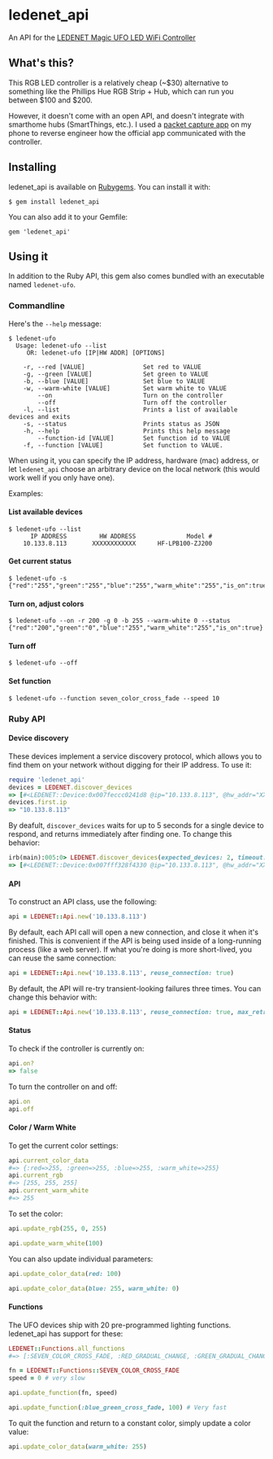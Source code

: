 # ledenet_api
An API for the [LEDENET Magic UFO LED WiFi Controller](http://amzn.com/B00MDKOSN0)

## What's this?
This RGB LED controller is a relatively cheap (~$30) alternative to something like the Phillips Hue RGB Strip + Hub, which can run you between $100 and $200. 

However, it doesn't come with an open API, and doesn't integrate with smarthome hubs (SmartThings, etc.). I used a [packet capture app](https://play.google.com/store/apps/details?id=app.greyshirts.sslcapture&hl=en) on my phone to reverse engineer how the official app communicated with the controller.

## Installing

ledenet_api is available on [Rubygems](https://rubygems.org). You can install it with:

```
$ gem install ledenet_api
```

You can also add it to your Gemfile:

```
gem 'ledenet_api'
```

## Using it

In addition to the Ruby API, this gem also comes bundled with an executable named `ledenet-ufo`.

### Commandline

Here's the `--help` message:

```
$ ledenet-ufo
  Usage: ledenet-ufo --list
     OR: ledenet-ufo [IP|HW ADDR] [OPTIONS]

    -r, --red [VALUE]                Set red to VALUE
    -g, --green [VALUE]              Set green to VALUE
    -b, --blue [VALUE]               Set blue to VALUE
    -w, --warm-white [VALUE]         Set warm white to VALUE
        --on                         Turn on the controller
        --off                        Turn off the controller
    -l, --list                       Prints a list of available devices and exits
    -s, --status                     Prints status as JSON
    -h, --help                       Prints this help message
        --function-id [VALUE]        Set function id to VALUE
    -f, --function [VALUE]           Set function to VALUE.
```

When using it, you can specify the IP address, hardware (mac) address, or let `ledenet_api` choose an arbitrary device on the local network (this would work well if you only have one).

Examples:

#### List available devices

```
$ ledenet-ufo --list
      IP ADDRESS         HW ADDRESS              Model #
    10.133.8.113       XXXXXXXXXXXX      HF-LPB100-ZJ200
```

#### Get current status

```
$ ledenet-ufo -s
{"red":"255","green":"255","blue":"255","warm_white":"255","is_on":true}
```

#### Turn on, adjust colors

```
$ ledenet-ufo --on -r 200 -g 0 -b 255 --warm-white 0 --status
{"red":"200","green":"0","blue":"255","warm_white":"255","is_on":true}
```

#### Turn off

```
$ ledenet-ufo --off
```

#### Set function

```
$ ledenet-ufo --function seven_color_cross_fade --speed 10
```

### Ruby API

#### Device discovery

These devices implement a service discovery protocol, which allows you to find them on your network without digging for their IP address. To use it:

```ruby
require 'ledenet_api'
devices = LEDENET.discover_devices
=> [#<LEDENET::Device:0x007feccc0241d8 @ip="10.133.8.113", @hw_addr="XXXXXXXXXXXX", @model="HF-LPB100-ZJ200">]
devices.first.ip
=> "10.133.8.113"
```

By deafult, `discover_devices` waits for up to 5 seconds for a single device to respond, and returns immediately after finding one. To change this behavior:

```ruby
irb(main):005:0> LEDENET.discover_devices(expected_devices: 2, timeout: 1)
=> [#<LEDENET::Device:0x007fff328f4330 @ip="10.133.8.113", @hw_addr="XXXXXXXXXXXX", @model="HF-LPB100-ZJ200">]
```

#### API

To construct an API class, use the following:

```ruby
api = LEDENET::Api.new('10.133.8.113')
```

By default, each API call will open a new connection, and close it when it's finished. This is convenient if the API is being used inside of a long-running process (like a web server). If what you're doing is more short-lived, you can reuse the same connection:

```ruby
api = LEDENET::Api.new('10.133.8.113', reuse_connection: true)
```

By default, the API will re-try transient-looking failures three times. You can change this behavior with:

```ruby
api = LEDENET::Api.new('10.133.8.113', reuse_connection: true, max_retries: 0)
```

#### Status

To check if the controller is currently on:

```ruby
api.on?
=> false
```

To turn the controller on and off:

```ruby
api.on
api.off
```

#### Color / Warm White

To get the current color settings:

```ruby
api.current_color_data
#=> {:red=>255, :green=>255, :blue=>255, :warm_white=>255}
api.current_rgb
#=> [255, 255, 255]
api.current_warm_white
#=> 255
```

To set the color:

```ruby
api.update_rgb(255, 0, 255)

api.update_warm_white(100)
```

You can also update individual parameters:

```ruby
api.update_color_data(red: 100)

api.update_color_data(blue: 255, warm_white: 0)
```

#### Functions

The UFO devices ship with 20 pre-programmed lighting functions. ledenet_api has support for these:

```ruby
LEDENET::Functions.all_functions
#=> [:SEVEN_COLOR_CROSS_FADE, :RED_GRADUAL_CHANGE, :GREEN_GRADUAL_CHANGE, :BLUE_GRADUAL_CHANGE, :YELLOW_GRADUAL_CHANGE, :CYAN_GRADUAL_CHANGE, :PURPLE_GRADUAL_CHANGE, :WHITE_GRADUAL_CHANGE, :RED_GREEN_CROSS_FADE, :RED_BLUE_CROSS_FADE, :SEVEN_COLOR_STROBE_FLASH, :RED_STROBE_FLASH, :GREEN_STROBE_FLASH, :BLUE_STROBE_FLASH, :YELLOW_STROBE_FLASH, :CYAN_STROBE_FLASH, :PURPLE_STROBE_FLASH, :WHITE_STROBE_FLASH, :SEVEN_COLOR_JUMPING_CHANGE, :GREEN_BLUE_CROSS_FADE]
```

```ruby
fn = LEDENET::Functions::SEVEN_COLOR_CROSS_FADE
speed = 0 # very slow

api.update_function(fn, speed)

api.update_function(:blue_green_cross_fade, 100) # Very fast
```

To quit the function and return to a constant color, simply update a color value:

```ruby
api.update_color_data(warm_white: 255)
```
